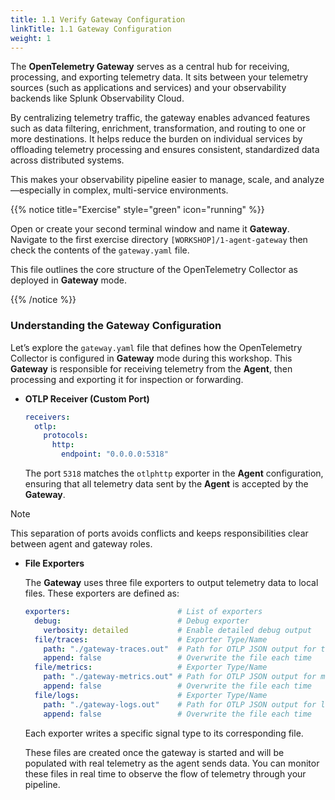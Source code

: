 ```yaml
---
title: 1.1 Verify Gateway Configuration
linkTitle: 1.1 Gateway Configuration
weight: 1
---
```


The **OpenTelemetry Gateway** serves as a central hub for receiving, processing, and exporting telemetry data. It sits between your telemetry sources (such as applications and services) and your observability backends like Splunk Observability Cloud.

By centralizing telemetry traffic, the gateway enables advanced features such as data filtering, enrichment, transformation, and routing to one or more destinations. It helps reduce the burden on individual services by offloading telemetry processing and ensures consistent, standardized data across distributed systems.

This makes your observability pipeline easier to manage, scale, and analyze—especially in complex, multi-service environments.

{{% notice title="Exercise" style="green" icon="running" %}}

Open or create your second terminal window and name it **Gateway**. Navigate to the first exercise directory `[WORKSHOP]/1-agent-gateway`
then check the contents of the `gateway.yaml` file.

This file outlines the core structure of the OpenTelemetry Collector as deployed in **Gateway** mode.

<!--
```bash
 cat ./gateway.yaml
```

```yaml { title="gateway.yaml" }
###########################         This section holds all the
## Configuration section ##         configurations that can be 
###########################         used in this OpenTelemetry Collector
extensions:                       # List of extensions
  health_check:                   # Health check extension
    endpoint: 0.0.0.0:14133       # Custom port to avoid conflicts

receivers:
  otlp:                           # OTLP receiver
    protocols:
      http:                       # HTTP protocol
        endpoint: "0.0.0.0:5318"  # Custom port to avoid conflicts
        include_metadata: true    # Required for token pass-through

exporters:                        # List of exporters
  debug:                          # Debug exporter
    verbosity: detailed           # Enable detailed debug output
  file/traces:                    # Exporter Type/Name
    path: "./gateway-traces.out"  # Path for OTLP JSON output
    append: false                 # Overwrite the file each time
  file/metrics:                   # Exporter Type/Name
    path: "./gateway-metrics.out" # Path for OTLP JSON output
    append: false                 # Overwrite the file each time
  file/logs:                      # Exporter Type/Name
    path: "./gateway-logs.out"    # Path for OTLP JSON output
    append: false                 # Overwrite the file each time

processors:                       # List of processors
  memory_limiter:                 # Limits memory usage
    check_interval: 2s            # Memory check interval
    limit_mib: 512                # Memory limit in MiB
  batch:                          # Batches data before exporting
    metadata_keys:                # Groups data by token
    - X-SF-Token
  resource/add_mode:              # Adds metadata
    attributes:
    - action: upsert              # Inserts or updates a key
      key: otelcol.service.mode   # Key name
      value: "gateway"            # Key value

# Connectors
#connectors:                      # leave this commented out; we will uncomment in an upcoming exercise

###########################
### Activation Section  ###
###########################
service:                          # Service configuration
  telemetry:
    metrics:
      level: none                 # Disable metrics
  extensions: [health_check]      # Enabled extensions
  pipelines:                      # Configured pipelines
    traces:                       # Traces pipeline
      receivers:
      - otlp                      # OTLP receiver
      processors:                 # Processors for traces
      - memory_limiter
      - resource/add_mode
      - batch
      exporters:
      - debug                     # Debug exporter
      - file/traces
    metrics:                      # Metrics pipeline
      receivers:
      - otlp                      # OTLP receiver
      processors:                 # Processors for metrics
      - memory_limiter
      - resource/add_mode
      - batch
      exporters:
      - debug                     # Debug exporter
      - file/metrics
    logs:                         # Logs pipeline
      receivers:
      - otlp                      # OTLP receiver
      processors:                 # Processors for logs
      - memory_limiter
      - resource/add_mode
      - batch
      exporters:
      - debug                     # Debug exporter
      - file/logs
```
-->
{{% /notice %}}

### Understanding the Gateway Configuration

Let’s explore the `gateway.yaml` file that defines how the OpenTelemetry Collector is configured in **Gateway** mode during this workshop. This **Gateway** is responsible for receiving telemetry from the **Agent**, then processing and exporting it for inspection or forwarding.

* **OTLP Receiver (Custom Port)**

  ```yaml
  receivers:
    otlp:
      protocols:
        http:
          endpoint: "0.0.0.0:5318"
  ```

  The port `5318` matches the `otlphttp` exporter in the **Agent** configuration, ensuring that all telemetry data sent by the **Agent** is accepted by the **Gateway**.

> [!NOTE]
> This separation of ports avoids conflicts and keeps responsibilities clear between agent and gateway roles.

* **File Exporters**

  The **Gateway** uses three file exporters to output telemetry data to local files. These exporters are defined as:

  ```yaml
  exporters:                        # List of exporters
    debug:                          # Debug exporter
      verbosity: detailed           # Enable detailed debug output
    file/traces:                    # Exporter Type/Name
      path: "./gateway-traces.out"  # Path for OTLP JSON output for traces
      append: false                 # Overwrite the file each time
    file/metrics:                   # Exporter Type/Name
      path: "./gateway-metrics.out" # Path for OTLP JSON output for metrics
      append: false                 # Overwrite the file each time
    file/logs:                      # Exporter Type/Name
      path: "./gateway-logs.out"    # Path for OTLP JSON output for logs
      append: false                 # Overwrite the file each time
  ```

  Each exporter writes a specific signal type to its corresponding file.

  These files are created once the gateway is started and will be populated with real telemetry as the agent sends data. You can monitor these files in real time to observe the flow of telemetry through your pipeline.

